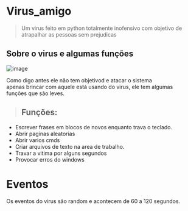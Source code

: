 <h1>Virus_amigo</h1>
 
>Um virus feito em python totalmente inofensivo com objetivo de atrapalhar as pessoas sem prejudicas

<h2>Sobre o virus e algumas funções</h2>

![image](https://github.com/krigerofc/Virus_amigo/assets/118851624/51df8820-8242-4295-b362-b40cf8fb5dd9)


<p>Como digo antes ele não tem objetivod e atacar o sistema<br>
apenas brincar com aquele está usando do virus, ele tem algumas<br>
funções que são leves.</p>

><h2>Funções:</h2>

+ Escrever frases em blocos de novos enquanto trava o teclado.
+ Abrir paginas aleatorias
+ Abrir varios cmds
+ Criar arquivos de texto na area de trabalho.
+ Travar a vitima por alguns segundos
+ Provocar erros do windows

# Eventos
 
 <p>Os eventos do virus são random e acontecem de 60 a 120 segundos.</p>
